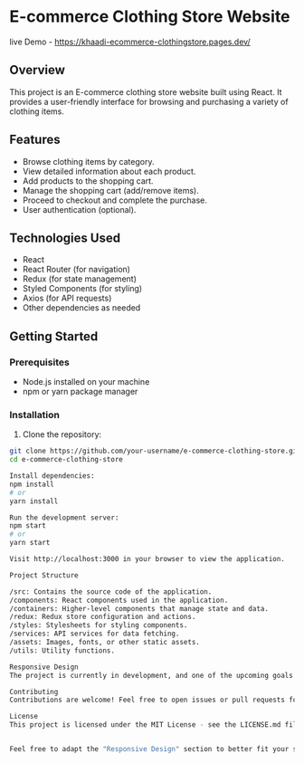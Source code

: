 # E-commerce Clothing Store Website

live Demo - https://khaadi-ecommerce-clothingstore.pages.dev/

## Overview

This project is an E-commerce clothing store website built using React. It provides a user-friendly interface for browsing and purchasing a variety of clothing items.

## Features

- Browse clothing items by category.
- View detailed information about each product.
- Add products to the shopping cart.
- Manage the shopping cart (add/remove items).
- Proceed to checkout and complete the purchase.
- User authentication (optional).

## Technologies Used

- React
- React Router (for navigation)
- Redux (for state management)
- Styled Components (for styling)
- Axios (for API requests)
- Other dependencies as needed

## Getting Started

### Prerequisites

- Node.js installed on your machine
- npm or yarn package manager

### Installation

1. Clone the repository:

```bash
git clone https://github.com/your-username/e-commerce-clothing-store.git
cd e-commerce-clothing-store

Install dependencies:
npm install
# or
yarn install

Run the development server:
npm start
# or
yarn start

Visit http://localhost:3000 in your browser to view the application.

Project Structure

/src: Contains the source code of the application.
/components: React components used in the application.
/containers: Higher-level components that manage state and data.
/redux: Redux store configuration and actions.
/styles: Stylesheets for styling components.
/services: API services for data fetching.
/assets: Images, fonts, or other static assets.
/utils: Utility functions.

Responsive Design
The project is currently in development, and one of the upcoming goals is to make the website fully responsive. Contributions and suggestions on improving the responsiveness of the application are welcome!

Contributing
Contributions are welcome! Feel free to open issues or pull requests for any improvements or new features.

License
This project is licensed under the MIT License - see the LICENSE.md file for details.


Feel free to adapt the "Responsive Design" section to better fit your specific goals and plans for making the website responsive.
